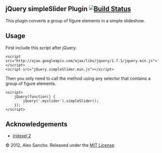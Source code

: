jQuery simpleSlider Plugin [![Build Status](https://secure.travis-ci.org/alexsancho/jQuery-simpleSlider.png)](http://travis-ci.org/alexsancho/jQuery-simpleSlider)
--------------------------

This plugin converts a group of figure elements in a simple slideshow.

Usage
-----

First include this script after jQuery.

	<script src="http://ajax.googleapis.com/ajax/libs/jquery/1.7.1/jquery.min.js"></script>
	<script src="jQuery.simpleSlider.min.js"></script>
	
Then you only need to call the method using any selector that contains a group of figure elements.

	<script>
		jQuery(function() {
			jQuery('.myslider').simpleSlider();
		});
	</script>

Acknowledgements
----------------

- [Iridexel 2](http://fifty6.deviantart.com/art/Iridexel-2-190375130)

© 2012, Alex Sancho. Released under the [MIT License](http://www.opensource.org/licenses/mit-license.php).
